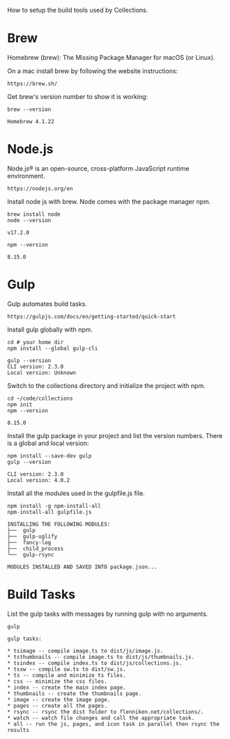 How to setup the build tools used by Collections.

# Brew

Homebrew (brew): The Missing Package Manager for macOS (or Linux).

On a mac install brew by following the website instructions:

```
https://brew.sh/
```

Get brew's version number to show it is working:

```
brew --version

Homebrew 4.1.22
```

# Node.js

Node.js® is an open-source, cross-platform JavaScript runtime environment.  

```
https://nodejs.org/en
```

Install node js with brew.  Node comes with the package manager npm.

```
brew install node
node --version

v17.2.0

npm --version

8.15.0
```

# Gulp

Gulp automates build tasks.

```
https://gulpjs.com/docs/en/getting-started/quick-start
```

Install gulp globally with npm.

```
cd # your home dir
npm install --global gulp-cli

gulp --version
CLI version: 2.3.0
Local version: Unknown
```

Switch to the collections directory and initialize the project with npm.

```
cd ~/code/collections
npm init
npm --version

8.15.0
```

Install the gulp package in your project and list the version numbers.
There is a global and local version:

```
npm install --save-dev gulp
gulp --version

CLI version: 2.3.0
Local version: 4.0.2
```

Install all the modules used in the gulpfile.js file.

```
npm install -g npm-install-all
npm-install-all gulpfile.js

INSTALLING THE FOLLOWING MODULES:
├──  gulp
├──  gulp-uglify
├──  fancy-log
├──  child_process
└──  gulp-rsync

MODULES INSTALLED AND SAVED INTO package.json...
```

# Build Tasks

List the gulp tasks with messages by running gulp with no arguments.

```
gulp

gulp tasks:

* tsimage -- compile image.ts to dist/js/image.js.
* tsthumbnails -- compile image.ts to dist/js/thumbnails.js.
* tsindex -- compile index.ts to dist/js/collections.js.
* tssw -- compile sw.ts to dist/sw.js.
* ts -- compile and minimize ts files.
* css -- minimize the css files.
* index -- create the main index page.
* thumbnails -- create the thumbnails page.
* image -- create the image page.
* pages -- create all the pages.
* rsync -- rsync the dist folder to flenniken.net/collections/.
* watch -- watch file changes and call the appropriate task.
* all -- run the js, pages, and icon task in parallel then rsync the results
```
